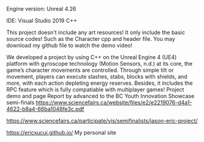 Engine version: Unreal 4.26

IDE: Visual Studio 2019 C++ 

This project doesn't include any art resources! It only include the basic source codes! Such as the Character cpp and header file.
You may download my github file to watch the demo video!

We developed a project by using C++ on the Unreal Engine 4 (UE4) platform with gyroscope technology (Motion Sensors, n.d.) at its core, the game’s character movements are controlled. Through simple tilt or movement, players can execute slashes, stabs, blocks with shields, and more, with each action depleting energy reserves. Besides, it includes the RPC feature which is fully compatiable with multiplayer games!
Project demo and page Report by advanced to the BC Youth Innovation Showcase semi-finals
https://www.sciencefairs.ca/website/files/e2/e2219076-d4a1-4622-b8a4-66ba1048fe3c.pdf

https://www.sciencefairs.ca/participate/yis/semifinalists/jason-eric-project/

https://ericxucui.github.io/ My personal site
